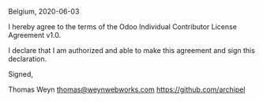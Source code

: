 Belgium, 2020-06-03

I hereby agree to the terms of the Odoo Individual Contributor License
Agreement v1.0.

I declare that I am authorized and able to make this agreement and sign this
declaration.

Signed,

Thomas Weyn <thomas@weynwebworks.com> https://github.com/archipel
